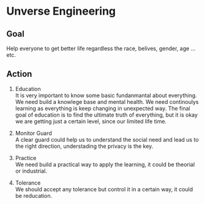 # Unverse Engineering

## Goal
Help everyone to get better life regardless the race, belives, gender, age ... etc.

## Action
1. Education  
It is very important to know some basic fundanmantal about everything. 
We need build a knowlege base and mental health.
We need continoulys learning as everything is keep changing in unexpected way. 
The final goal of education is to find the ultimate truth of everything, 
but it is okay we are getting just a certain level, since our limited life time.

2. Monitor Guard  
A clear guard could help us to understand the social need and lead us to the right direction, understading the privacy is the key.

3. Practice  
We need build a practical way to apply the learning, it could be theorial or industrial.

4. Tolerance  
We should accept any tolerance but control it in a certain way, it could be reducation.
